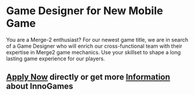 <h1>Game Designer for New Mobile Game</h1>
You are a Merge-2 enthusiast? For our newest game title, we are in search of a Game Designer who will enrich our cross-functional team with their expertise in Merge2 game mechanics. Use your skillset to shape a long lasting game experience for our players.


<h2><a href="https://jobs.eu.lever.co/innogames/adad49e7-2909-47d5-af1e-8d1cc4b05790/apply">Apply Now</a> directly or get more <a href="https://jobs.eu.lever.co/innogames/adad49e7-2909-47d5-af1e-8d1cc4b05790">Information</a> about InnoGames</h2>